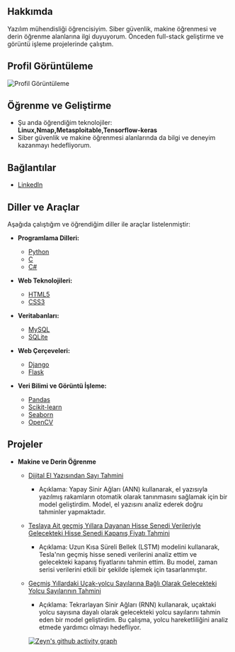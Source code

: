 ## Hakkımda

 Yazılım mühendisliği öğrencisiyim.
 Siber güvenlik, makine öğrenmesi ve derin öğrenme alanlarına ilgi duyuyorum. Önceden full-stack geliştirme ve görüntü işleme projelerinde çalıştım.

## Profil Görüntüleme
![Profil Görüntüleme](https://komarev.com/ghpvc/?username=zeyn-zeze&label=Profile%20views&color=0e75b6&style=flat)

## Öğrenme ve Geliştirme
- Şu anda öğrendiğim teknolojiler: **Linux,Nmap,Metasploitable,Tensorflow-keras**
- Siber güvenlik ve makine öğrenmesi alanlarında da bilgi ve deneyim kazanmayı hedefliyorum.

## Bağlantılar
- [LinkedIn](www.linkedin.com/in/zeynep-özçelik-551008302)

## Diller ve Araçlar
Aşağıda çalıştığım ve öğrendiğim diller ile araçlar listelenmiştir:

- **Programlama Dilleri:**
  - [Python](https://www.python.org)
  - [C](https://www.cprogramming.com/)
  - [C#](https://www.w3schools.com/cs/)

- **Web Teknolojileri:**
  - [HTML5](https://www.w3.org/html/)
  - [CSS3](https://www.w3schools.com/css/)

- **Veritabanları:**
  - [MySQL](https://www.mysql.com/)
  - [SQLite](https://www.sqlite.org/)

- **Web Çerçeveleri:**
  - [Django](https://www.djangoproject.com/)
  - [Flask](https://flask.palletsprojects.com/)

- **Veri Bilimi ve Görüntü İşleme:**
  - [Pandas](https://pandas.pydata.org/)
  - [Scikit-learn](https://scikit-learn.org/)
  - [Seaborn](https://seaborn.pydata.org/)
  - [OpenCV](https://opencv.org/)

## Projeler
- **Makine ve Derin Öğrenme**
  - [Dijital El Yazısından Sayı Tahmini](https://github.com/zeyn-zeze/Deep-Learning-Studies/blob/main/ANN.ipynb)
    - Açıklama: Yapay Sinir Ağları (ANN) kullanarak, el yazısıyla yazılmış rakamların otomatik olarak tanınmasını sağlamak için bir model geliştirdim. Model, el yazısını analiz ederek doğru tahminler yapmaktadır.

  - [Teslaya Ait geçmiş Yıllara Dayanan Hisse Senedi Verileriyle Gelecekteki Hisse Senedi Kapanış Fiyatı Tahmini](https://github.com/zeyn-zeze/Deep-Learning-Studies/blob/main/LSTM.ipynb)
    - Açıklama: Uzun Kısa Süreli Bellek (LSTM) modelini kullanarak, Tesla'nın geçmiş hisse senedi verilerini analiz ettim ve gelecekteki kapanış fiyatlarını tahmin ettim. Bu model, zaman serisi verilerini etkili bir şekilde işlemek için tasarlanmıştır.

  - [ Geçmiş Yıllardaki Uçak-yolcu Sayılarına Bağlı Olarak Gelecekteki Yolcu Sayılarının Tahmini](https://github.com/zeyn-zeze/Deep-Learning-Studies/blob/main/RNN.ipynb)
    - Açıklama: Tekrarlayan Sinir Ağları (RNN) kullanarak, uçaktaki yolcu sayısına dayalı olarak gelecekteki yolcu sayılarını tahmin eden bir model geliştirdim. Bu çalışma, yolcu hareketliliğini analiz etmede yardımcı olmayı hedefliyor.
   
    [![Zeyn's github activity graph](https://github-readme-activity-graph.vercel.app/graph?username=zeyn-zeze&theme=dracula)](https://github.com/ashutosh00710/github-readme-activity-graph)




